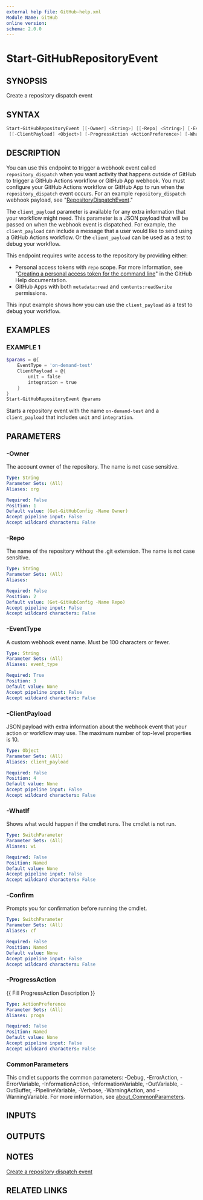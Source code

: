 ```yaml
---
external help file: GitHub-help.xml
Module Name: GitHub
online version:
schema: 2.0.0
---
```


# Start-GitHubRepositoryEvent

## SYNOPSIS
Create a repository dispatch event

## SYNTAX

```powershell
Start-GitHubRepositoryEvent [[-Owner] <String>] [[-Repo] <String>] [-EventType] <String>
 [[-ClientPayload] <Object>] [-ProgressAction <ActionPreference>] [-WhatIf] [-Confirm] [<CommonParameters>]
```

## DESCRIPTION
You can use this endpoint to trigger a webhook event called `repository_dispatch` when you want activity
that happens outside of GitHub to trigger a GitHub Actions workflow or GitHub App webhook.
You must configure
your GitHub Actions workflow or GitHub App to run when the `repository_dispatch`
event occurs.
For an example `repository_dispatch` webhook payload, see
"[RepositoryDispatchEvent](https://docs.github.com/webhooks/event-payloads/#repository_dispatch)."

The `client_payload` parameter is available for any extra information that your workflow might need.
This parameter is a JSON payload that will be passed on when the webhook event is dispatched.
For example,
the `client_payload` can include a message that a user would like to send using a GitHub Actions workflow.
Or the `client_payload` can be used as a test to debug your workflow.

This endpoint requires write access to the repository by providing either:

- Personal access tokens with `repo` scope.
For more information, see
"[Creating a personal access token for the command line](https://docs.github.com/articles/creating-a-personal-access-token-for-the-command-line)"
in the GitHub Help documentation.
- GitHub Apps with both `metadata:read` and `contents:read&write` permissions.

This input example shows how you can use the `client_payload` as a test to debug your workflow.

## EXAMPLES

### EXAMPLE 1
```powershell
$params = @{
    EventType = 'on-demand-test'
    ClientPayload = @{
        unit = false
        integration = true
    }
}
Start-GitHubRepositoryEvent @params
```

Starts a repository event with the name `on-demand-test` and a `client_payload` that includes `unit` and `integration`.

## PARAMETERS

### -Owner
The account owner of the repository.
The name is not case sensitive.

```yaml
Type: String
Parameter Sets: (All)
Aliases: org

Required: False
Position: 1
Default value: (Get-GitHubConfig -Name Owner)
Accept pipeline input: False
Accept wildcard characters: False
```

### -Repo
The name of the repository without the .git extension.
The name is not case sensitive.

```yaml
Type: String
Parameter Sets: (All)
Aliases:

Required: False
Position: 2
Default value: (Get-GitHubConfig -Name Repo)
Accept pipeline input: False
Accept wildcard characters: False
```

### -EventType
A custom webhook event name.
Must be 100 characters or fewer.

```yaml
Type: String
Parameter Sets: (All)
Aliases: event_type

Required: True
Position: 3
Default value: None
Accept pipeline input: False
Accept wildcard characters: False
```

### -ClientPayload
JSON payload with extra information about the webhook event that your action or workflow may use.
The maximum number of top-level properties is 10.

```yaml
Type: Object
Parameter Sets: (All)
Aliases: client_payload

Required: False
Position: 4
Default value: None
Accept pipeline input: False
Accept wildcard characters: False
```

### -WhatIf
Shows what would happen if the cmdlet runs.
The cmdlet is not run.

```yaml
Type: SwitchParameter
Parameter Sets: (All)
Aliases: wi

Required: False
Position: Named
Default value: None
Accept pipeline input: False
Accept wildcard characters: False
```

### -Confirm
Prompts you for confirmation before running the cmdlet.

```yaml
Type: SwitchParameter
Parameter Sets: (All)
Aliases: cf

Required: False
Position: Named
Default value: None
Accept pipeline input: False
Accept wildcard characters: False
```

### -ProgressAction
{{ Fill ProgressAction Description }}

```yaml
Type: ActionPreference
Parameter Sets: (All)
Aliases: proga

Required: False
Position: Named
Default value: None
Accept pipeline input: False
Accept wildcard characters: False
```

### CommonParameters
This cmdlet supports the common parameters: -Debug, -ErrorAction, -ErrorVariable, -InformationAction, -InformationVariable, -OutVariable, -OutBuffer, -PipelineVariable, -Verbose, -WarningAction, and -WarningVariable. For more information, see [about_CommonParameters](http://go.microsoft.com/fwlink/?LinkID=113216).

## INPUTS

## OUTPUTS

## NOTES
[Create a repository dispatch event](https://docs.github.com/rest/repos/repos#create-a-repository-dispatch-event)

## RELATED LINKS


